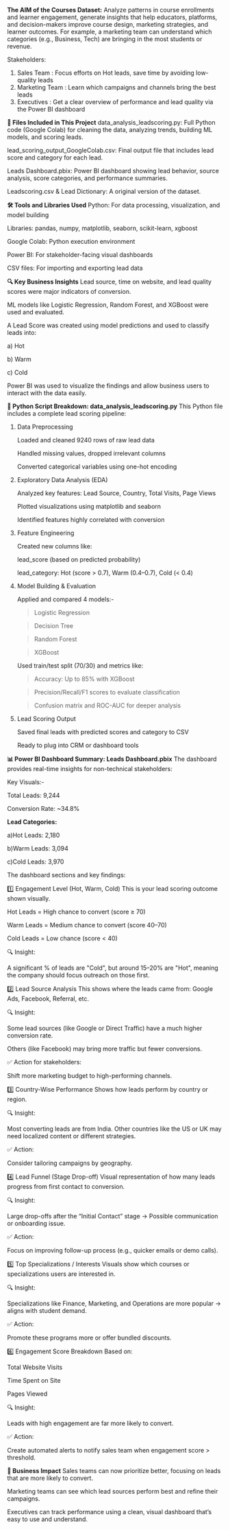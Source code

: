 **The AIM of the Courses Dataset:**
Analyze patterns in course enrollments and learner engagement, generate insights that help educators, platforms, and decision-makers improve course design, marketing strategies, and learner outcomes.
For example, a marketing team can understand which categories (e.g., Business, Tech) are bringing in the most students or revenue.

Stakeholders: 
1. Sales Team	: Focus efforts on Hot leads, save time by avoiding low-quality leads
2. Marketing Team	: Learn which campaigns and channels bring the best leads
3. Executives	: Get a clear overview of performance and lead quality via the Power BI dashboard

**📁 Files Included in This Project**
data_analysis_leadscoring.py: Full Python code (Google Colab) for cleaning the data, analyzing trends, building ML models, and scoring leads.

lead_scoring_output_GoogleColab.csv: Final output file that includes lead score and category for each lead.

Leads Dashboard.pbix: Power BI dashboard showing lead behavior, source analysis, score categories, and performance summaries.

Leadscoring.csv & Lead Dictionary: A original version of the dataset.

**🛠️ Tools and Libraries Used**
Python: For data processing, visualization, and model building

Libraries: pandas, numpy, matplotlib, seaborn, scikit-learn, xgboost

Google Colab: Python execution environment

Power BI: For stakeholder-facing visual dashboards

CSV files: For importing and exporting lead data

**🔍 Key Business Insights**
Lead source, time on website, and lead quality scores were major indicators of conversion.

ML models like Logistic Regression, Random Forest, and XGBoost were used and evaluated.

A Lead Score was created using model predictions and used to classify leads into:

a) Hot

b) Warm

c) Cold

Power BI was used to visualize the findings and allow business users to interact with the data easily.

**🧠 Python Script Breakdown: data_analysis_leadscoring.py**
This Python file includes a complete lead scoring pipeline:

 1. Data Preprocessing

    Loaded and cleaned 9240 rows of raw lead data

    Handled missing values, dropped irrelevant columns

    Converted categorical variables using one-hot encoding

 2. Exploratory Data Analysis (EDA)

    Analyzed key features: Lead Source, Country, Total Visits, Page Views

    Plotted visualizations using matplotlib and seaborn

    Identified features highly correlated with conversion

 3. Feature Engineering

    Created new columns like:

    lead_score (based on predicted probability)

    lead_category: Hot (score > 0.7), Warm (0.4–0.7), Cold (< 0.4)

 4. Model Building & Evaluation

    Applied and compared 4 models:-

    >Logistic Regression

    >Decision Tree

    >Random Forest

    >XGBoost

    Used train/test split (70/30) and metrics like:

    >Accuracy: Up to 85% with XGBoost

    >Precision/Recall/F1 scores to evaluate classification

    >Confusion matrix and ROC-AUC for deeper analysis

 5. Lead Scoring Output

    Saved final leads with predicted scores and category to CSV

    Ready to plug into CRM or dashboard tools

**📊 Power BI Dashboard Summary: Leads Dashboard.pbix**
The dashboard provides real-time insights for non-technical stakeholders:

Key Visuals:-

Total Leads: 9,244

Conversion Rate: ~34.8%

**Lead Categories:**

a)Hot Leads: 2,180

b)Warm Leads: 3,094

c)Cold Leads: 3,970

The dashboard sections and key findings:

1️⃣ Engagement Level (Hot, Warm, Cold)
This is your lead scoring outcome shown visually.

Hot Leads = High chance to convert (score ≥ 70)

Warm Leads = Medium chance to convert (score 40–70)

Cold Leads = Low chance (score < 40)

🔍 Insight:

A significant % of leads are "Cold", but around 15–20% are "Hot", meaning the company should focus outreach on those first.

2️⃣ Lead Source Analysis
This shows where the leads came from: Google Ads, Facebook, Referral, etc.

🔍 Insight:

Some lead sources (like Google or Direct Traffic) have a much higher conversion rate.

Others (like Facebook) may bring more traffic but fewer conversions.

✅ Action for stakeholders:

Shift more marketing budget to high-performing channels.

3️⃣ Country-Wise Performance
Shows how leads perform by country or region.

🔍 Insight:

Most converting leads are from India. Other countries like the US or UK may need localized content or different strategies.

✅ Action:

Consider tailoring campaigns by geography.

4️⃣ Lead Funnel (Stage Drop-off)
Visual representation of how many leads progress from first contact to conversion.

🔍 Insight:

Large drop-offs after the “Initial Contact” stage → Possible communication or onboarding issue.

✅ Action:

Focus on improving follow-up process (e.g., quicker emails or demo calls).

5️⃣ Top Specializations / Interests
Visuals show which courses or specializations users are interested in.

🔍 Insight:

Specializations like Finance, Marketing, and Operations are more popular → aligns with student demand.

✅ Action:

Promote these programs more or offer bundled discounts.

6️⃣ Engagement Score Breakdown
Based on:

Total Website Visits

Time Spent on Site

Pages Viewed

🔍 Insight:

Leads with high engagement are far more likely to convert.

✅ Action:

Create automated alerts to notify sales team when engagement score > threshold.



**💼 Business Impact**
Sales teams can now prioritize better, focusing on leads that are more likely to convert.

Marketing teams can see which lead sources perform best and refine their campaigns.

Executives can track performance using a clean, visual dashboard that’s easy to use and understand.







